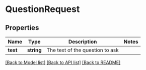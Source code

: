 # QuestionRequest

## Properties
Name | Type | Description | Notes
------------ | ------------- | ------------- | -------------
**text** | **string** | The text of the question to ask | 

[[Back to Model list]](../README.md#documentation-for-models) [[Back to API list]](../README.md#documentation-for-api-endpoints) [[Back to README]](../README.md)


